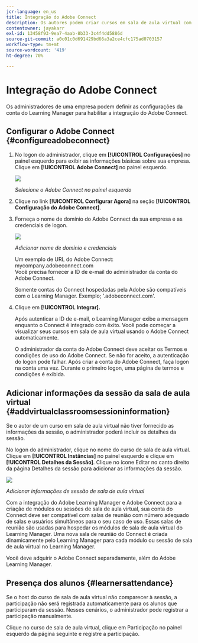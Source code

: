 ```yaml
---
jcr-language: en_us
title: Integração do Adobe Connect
description: Os autores podem criar cursos em sala de aula virtual com o Adobe Connect durante o processo de criação do curso. Para ativar o Adobe Connect na sua conta do Learning Manager, você precisa entrar em contato com o administrador da sua organização.
contentowner: jayakarr
exl-id: 13458f93-9ea7-4aab-8b33-3c4f4dd5886d
source-git-commit: a0c01c0d691429bd66a3a2ce4cfc175ad0703157
workflow-type: tm+mt
source-wordcount: '419'
ht-degree: 70%

---
```


# Integração do Adobe Connect

Os administradores de uma empresa podem definir as configurações da conta do Learning Manager para habilitar a integração do Adobe Connect.

## Configurar o Adobe Connect {#configureadobeconnect}

1. No logon do administrador, clique em **[!UICONTROL Configurações]** no painel esquerdo para exibir as informações básicas sobre sua empresa. Clique em **[!UICONTROL Adobe Connect]** no painel esquerdo.

   ![](assets/left-pane.png)

   *Selecione o Adobe Connect no painel esquerdo*

1. Clique no link **[!UICONTROL Configurar Agora]** na seção **[!UICONTROL Configuração do Adobe Connect]**.

   <!--![](assets/configure-now-connect.png)-->

1. Forneça o nome de domínio do Adobe Connect da sua empresa e as credenciais de logon.

   ![](assets/adobeconnect-config.png)

   *Adicionar nome de domínio e credenciais*

   Um exemplo de URL do Adobe Connect: mycompany.adobeconnect.com\
   Você precisa fornecer a ID de e-mail do administrador da conta do Adobe Connect.

   Somente contas do Connect hospedadas pela Adobe são compatíveis com o Learning Manager. Exemplo; &#39;.adobeconnect.com&#39;.

1. Clique em **[!UICONTROL Integrar].**

   Após autenticar a ID de e-mail, o Learning Manager exibe a mensagem enquanto o Connect é integrado com êxito. Você pode começar a visualizar seus cursos em sala de aula virtual usando o Adobe Connect automaticamente.

   O administrador da conta do Adobe Connect deve aceitar os Termos e condições de uso do Adobe Connect. Se não for aceito, a autenticação do logon pode falhar. Após criar a conta do Adobe Connect, faça logon na conta uma vez. Durante o primeiro logon, uma página de termos e condições é exibida.

   <!--![](assets/mail-confirmation.png)-->

## Adicionar informações da sessão da sala de aula virtual {#addvirtualclassroomsessioninformation}

Se o autor de um curso em sala de aula virtual não tiver fornecido as informações da sessão, o administrador poderá incluir os detalhes da sessão.

No logon do administrador, clique no nome do curso de sala de aula virtual. Clique em **[!UICONTROL Instâncias]** no painel esquerdo e clique em **[!UICONTROL Detalhes da Sessão]**.  Clique no ícone Editar no canto direito da página Detalhes da sessão para adicionar as informações da sessão.

![](assets/session-creation-admin.png)

*Adicionar informações de sessão de sala de aula virtual*

Com a integração do Adobe Learning Manager e Adobe Connect para a criação de módulos ou sessões de sala de aula virtual, sua conta do Connect deve ser compatível com salas de reunião com número adequado de salas e usuários simultâneos para o seu caso de uso. Essas salas de reunião são usadas para hospedar os módulos de sala de aula virtual do Learning Manager. Uma nova sala de reunião do Connect é criada dinamicamente pelo Learning Manager para cada módulo ou sessão de sala de aula virtual no Learning Manager.

Você deve adquirir o Adobe Connect separadamente, além do Adobe Learning Manager.

## Presença dos alunos {#learnersattendance}

Se o host do curso de sala de aula virtual não comparecer à sessão, a participação não será registrada automaticamente para os alunos que participaram da sessão. Nesses cenários, o administrador pode registrar a participação manualmente.

Clique no curso de sala de aula virtual, clique em Participação no painel esquerdo da página seguinte e registre a participação.
